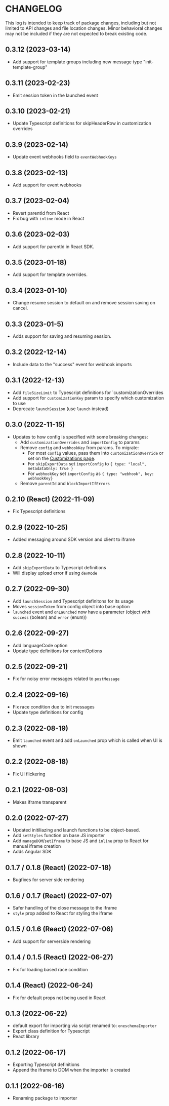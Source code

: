 # CHANGELOG

This log is intended to keep track of package changes, including
but not limited to API changes and file location changes. Minor behavioral
changes may not be included if they are not expected to break existing code.

## 0.3.12 (2023-03-14)

- Add support for template groups including new message type "init-template-group"

## 0.3.11 (2023-02-23)

- Emit session token in the launched event

## 0.3.10 (2023-02-21)

- Update Typescript definitions for skipHeaderRow in customization overrides

## 0.3.9 (2023-02-14)

- Update event webhooks field to `eventWebhookKeys`

## 0.3.8 (2023-02-13)

- Add support for event webhooks

## 0.3.7 (2023-02-04)

- Revert parentId from React
- Fix bug with `inline` mode in React

## 0.3.6 (2023-02-03)

- Add support for parentId in React SDK.

## 0.3.5 (2023-01-18)

- Add support for template overrides.

## 0.3.4 (2023-01-10)

- Change resume session to default on and remove session saving on cancel.

## 0.3.3 (2023-01-5)

- Adds support for saving and resuming session.

## 0.3.2 (2022-12-14)

- Include data to the "success" event for webhook imports

## 0.3.1 (2022-12-13)

- Add `fileSizeLimit` to Typescript definitions for `customizationOverrides
- Add support for `customizationKey` param to specify which customization to use
- Deprecate `launchSession` (use `launch` instead)

## 0.3.0 (2022-11-15)

- Updates to how config is specified with some breaking changes:
  - Add `customizationOverrides` and `importConfig` to params
  - Remove `config` and `webhookKey` from params. To migrate:
    - For most `config` values, pass them into `customizationOverride` or set on the [Customizations page](https://app.oneschema.co/customizations).
    - For `skipExportData` set `importConfig` to `{ type: "local", metadataOnly: true }`
    - For `webhookKey` set `importConfig` as `{ type: "webhook", key: webhookKey}`
  - Remove `parentId` and `blockImportIfErrors`

## 0.2.10 (React) (2022-11-09)

- Fix Typescript definitions

## 0.2.9 (2022-10-25)

- Added messaging around SDK version and client to iframe

## 0.2.8 (2022-10-11)

- Add `skipExportData` to Typescript definitions
- Will display upload error if using `devMode`

## 0.2.7 (2022-09-30)

- Add `launchSession` and Typescript definitons for its usage
- Moves `sessionToken` from config object into base option
- `launched` event and `onLaunched` now have a parameter (object with `success` (bolean) and `error` (enum))

## 0.2.6 (2022-09-27)

- Add languageCode option
- Update type definitions for contentOptions

## 0.2.5 (2022-09-21)

- Fix for noisy error messages related to `postMessage`

## 0.2.4 (2022-09-16)

- Fix race condition due to init messages
- Update type definitions for config

## 0.2.3 (2022-08-19)

- Emit `launched` event and add `onLaunched` prop which is called when UI is shown

## 0.2.2 (2022-08-18)

- Fix UI flickering

## 0.2.1 (2022-08-03)

- Makes iframe transparent

## 0.2.0 (2022-07-27)

- Updated initiliazing and launch functions to be object-based.
- Add `setStyles` function on base JS importer
- Add `manageDOM`/`setIframe` to base JS and `inline` prop to React for manual iframe creation
- Adds Angular SDK

## 0.1.7 / 0.1.8 (React) (2022-07-18)

- Bugfixes for server side rendering

## 0.1.6 / 0.1.7 (React) (2022-07-07)

- Safer handling of the close message to the iframe
- `style` prop added to React for styling the iframe

## 0.1.5 / 0.1.6 (React) (2022-07-06)

- Add support for serverside rendering

## 0.1.4 / 0.1.5 (React) (2022-06-27)

- Fix for loading based race condition

## 0.1.4 (React) (2022-06-24)

- Fix for default props not being used in React

## 0.1.3 (2022-06-22)

- default export for importing via script renamed to: `oneschemaImporter`
- Export class definition for Typescript
- React library

## 0.1.2 (2022-06-17)

- Exporting Typescript definitions
- Append the iframe to DOM when the importer is created

## 0.1.1 (2022-06-16)

- Renaming package to importer
